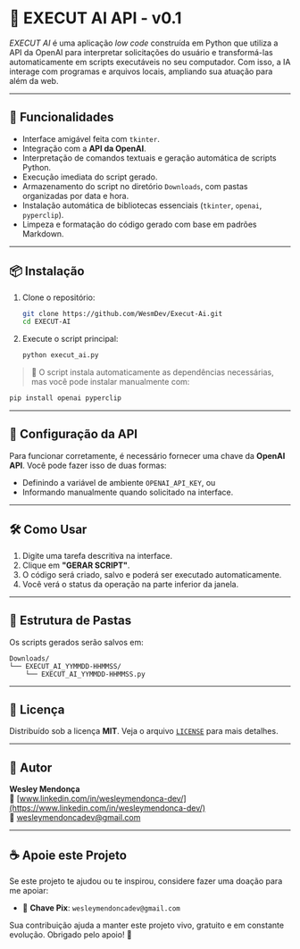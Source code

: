 # 🤖 EXECUT AI API - v0.1

*EXECUT AI* é uma aplicação *low code* construída em Python que utiliza a API da OpenAI para interpretar solicitações do usuário e transformá-las automaticamente em scripts executáveis no seu computador. Com isso, a IA interage com programas e arquivos locais, ampliando sua atuação para além da web.

---

## 🚀 Funcionalidades

- Interface amigável feita com `tkinter`.
- Integração com a **API da OpenAI**.
- Interpretação de comandos textuais e geração automática de scripts Python.
- Execução imediata do script gerado.
- Armazenamento do script no diretório `Downloads`, com pastas organizadas por data e hora.
- Instalação automática de bibliotecas essenciais (`tkinter`, `openai`, `pyperclip`).
- Limpeza e formatação do código gerado com base em padrões Markdown.

---

## 📦 Instalação

1. Clone o repositório:
   ```bash
   git clone https://github.com/WesmDev/Execut-Ai.git
   cd EXECUT-AI
   ```

2. Execute o script principal:
   ```bash
   python execut_ai.py
   ```

> 📝 O script instala automaticamente as dependências necessárias, mas você pode instalar manualmente com:

```bash
pip install openai pyperclip
```

---

## 🔐 Configuração da API

Para funcionar corretamente, é necessário fornecer uma chave da **OpenAI API**. Você pode fazer isso de duas formas:

- Definindo a variável de ambiente `OPENAI_API_KEY`, ou
- Informando manualmente quando solicitado na interface.

---

## 🛠️ Como Usar

1. Digite uma tarefa descritiva na interface.
2. Clique em **"GERAR SCRIPT"**.
3. O código será criado, salvo e poderá ser executado automaticamente.
4. Você verá o status da operação na parte inferior da janela.

---

## 📁 Estrutura de Pastas

Os scripts gerados serão salvos em:

```
Downloads/
└── EXECUT_AI_YYMMDD-HHMMSS/
    └── EXECUT_AI_YYMMDD-HHMMSS.py
```

---

## 📝 Licença

Distribuído sob a licença **MIT**. Veja o arquivo [`LICENSE`](LICENSE) para mais detalhes.

---

## 👤 Autor

**Wesley Mendonça**  
🔗 [www.linkedin.com/in/wesleymendonca-dev/](https://www.linkedin.com/in/wesleymendonca-dev/)  
📧 wesleymendoncadev@gmail.com

---

## ☕ Apoie este Projeto

Se este projeto te ajudou ou te inspirou, considere fazer uma doação para me apoiar:

- 💖 **Chave Pix**: `wesleymendoncadev@gmail.com`

Sua contribuição ajuda a manter este projeto vivo, gratuito e em constante evolução. Obrigado pelo apoio! 🙏
